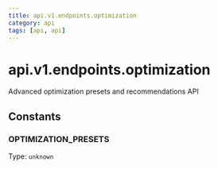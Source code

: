 ```yaml
---
title: api.v1.endpoints.optimization
category: api
tags: [api, api]
---
```


# api.v1.endpoints.optimization

Advanced optimization presets and recommendations API

## Constants

### OPTIMIZATION_PRESETS

Type: `unknown`

